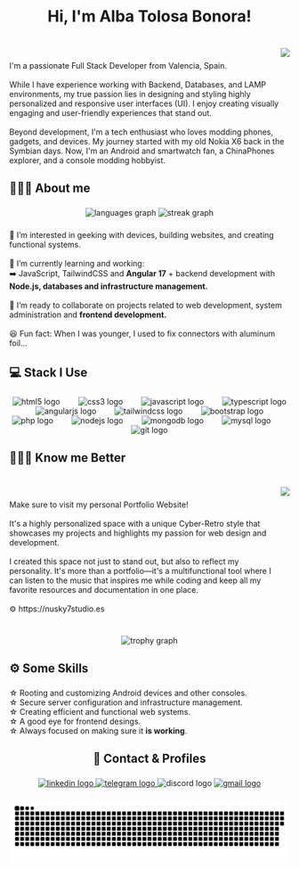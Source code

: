 <h1 align="center">Hi, I'm <b>Alba Tolosa Bonora</b>!</h1>

###

<br clear="both">

<img align="right" height="99" src="https://media.tenor.com/qN1R94E7NVgAAAAj/welcome-images.gif"  />

###

<p align="left">I'm a passionate Full Stack Developer from Valencia, Spain.<br><br>While I have experience working with Backend, Databases, and LAMP environments, my true passion lies in designing and styling highly personalized and responsive user interfaces (UI). I enjoy creating visually engaging and user-friendly experiences that stand out.<br><br>Beyond development, I'm a tech enthusiast who loves modding phones, gadgets, and devices. My journey started with my old Nokia X6 back in the Symbian days. Now, I'm an Android and smartwatch fan, a ChinaPhones explorer, and a console modding hobbyist.</p>

###

<h2 align="left">👩🏼‍💻 About me</h2>

###

<div align="center">
  <img src="https://github-readme-stats.vercel.app/api/top-langs?username=Nusky7&locale=en&hide_title=false&layout=compact&card_width=320&langs_count=6&theme=radical&hide_border=true&order=2" height="150" alt="languages graph"  />
  <img src="https://streak-stats.demolab.com?user=Nusky7&locale=en&mode=daily&theme=radical&hide_border=true&border_radius=10&order=3" height="150" alt="streak graph"  />
</div>

###

<p align="left"><p align="left">👀 I’m interested in geeking with devices, building websites, and creating functional systems.<br><br>🌱 I’m currently learning and working:<br>➡️ JavaScript, TailwindCSS and <b>Angular 17</b> + backend development with <b>Node.js, databases and infrastructure management.</b><br><br>💞️ I’m ready to collaborate on projects related to web development, system administration and <b>frontend development.</b><br><br>😆 Fun fact: When I was younger, I used to fix connectors with aluminum foil...</p></p>

###

<h2 align="left">💻 Stack I Use</h2>

###

<div align="center">
  <img src="https://cdn.simpleicons.org/html5/E34F26" height="40" alt="html5 logo"  />
  <img width="25" />
  <img src="https://cdn.simpleicons.org/css3/1572B6" height="40" alt="css3 logo"  />
  <img width="25" />
  <img src="https://cdn.simpleicons.org/javascript/F7DF1E" height="40" alt="javascript logo"  />
  <img width="25" />
  <img src="https://cdn.simpleicons.org/typescript/3178C6" height="40" alt="typescript logo"  />
  <img width="25" />
  <img src="https://cdn.simpleicons.org/angular/DD0031" height="40" alt="angularjs logo"  />
  <img width="25" />
  <img src="https://cdn.simpleicons.org/tailwindcss/06B6D4" height="40" alt="tailwindcss logo"  />
  <img width="25" />
  <img src="https://cdn.simpleicons.org/bootstrap/7952B3" height="40" alt="bootstrap logo"  />
  <img width="25" />
  <img src="https://cdn.simpleicons.org/php/777BB4" height="40" alt="php logo"  />
  <img width="25" />
  <img src="https://cdn.simpleicons.org/nodedotjs/339933" height="40" alt="nodejs logo"  />
  <img width="25" />
  <img src="https://cdn.simpleicons.org/mongodb/47A248" height="40" alt="mongodb logo"  />
  <img width="25" />
  <img src="https://skillicons.dev/icons?i=mysql" height="40" alt="mysql logo"  />
  <img width="25" />
  <img src="https://cdn.simpleicons.org/git/F05032" height="40" alt="git logo"  />
</div>

###

<h2 align="left">🙋🏼‍♀️ Know me Better</h2>

###

<br clear="both">

<img align="right" height="210" src="https://nusky7studio.es/img/n7s.png"  />

###

<p align="left">Make sure to visit my personal Portfolio Website!<br><br>It's a highly personalized space with a unique Cyber-Retro style that showcases my projects and highlights my passion for web design and development.<br><br>I created this space not just to stand out, but also to reflect my personality. It's more than a portfolio—it's a multifunctional tool where I can listen to the music that inspires me while coding and keep all my favorite resources and documentation in one place.<br><br>⚙️ https://nusky7studio.es</p>

###

<br clear="both">

<div align="center">
  <img src="https://github-profile-trophy.vercel.app?username=Nusky7&theme=radical&column=3&row=1&margin-w=8&margin-h=8&no-bg=true&no-frame=true&order=4" height="150" alt="trophy graph"  />
</div>

###

<h2 align="left">⚙️ Some Skills</h2>

###

<p align="left">☆ Rooting and customizing Android devices and other consoles.<br>☆ Secure server configuration and infrastructure management.<br>☆ Creating efficient and functional web systems.<br>☆ A good eye for frontend desings.<br>☆ Always focused on making sure it <b>is working</b>.</p>

###

<h2 align="center">📨 Contact & Profiles</h2>

###

<div align="center">
  <a href="https://es.linkedin.com/in/alba-tolosa-bonora-792b7a291" target="_blank">
    <img src="https://img.shields.io/static/v1?message=LinkedIn&logo=linkedin&label=&color=0077B5&logoColor=white&labelColor=&style=for-the-badge" height="40" alt="linkedin logo"  />
  </a>
  <a href="https://t.me/Nusky_7" target="_blank">
    <img src="https://img.shields.io/static/v1?message=Telegram&logo=telegram&label=&color=2CA5E0&logoColor=white&labelColor=&style=for-the-badge" height="40" alt="telegram logo"  />
  </a>
  <img src="https://img.shields.io/static/v1?message=Discord&logo=discord&label=&color=7289DA&logoColor=white&labelColor=&style=for-the-badge" height="40" alt="discord logo"  />
  <a href="mailto:4lbawork@gmail.com" target="_blank">
    <img src="https://img.shields.io/static/v1?message=Gmail&logo=gmail&label=&color=D14836&logoColor=white&labelColor=&style=for-the-badge" height="40" alt="gmail logo"  />
  </a>
</div>

###

<img src="https://raw.githubusercontent.com/Nusky7/Nusky7/output/snake.svg" alt="Snake animation" />

###
